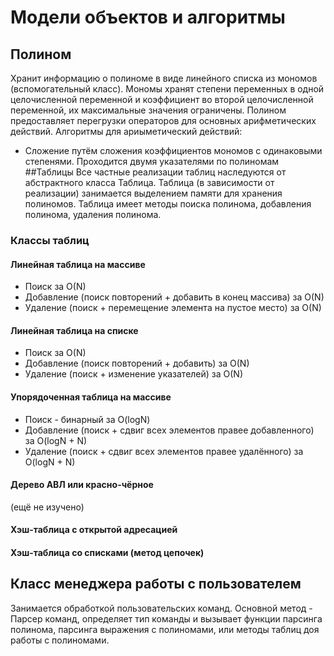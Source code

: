 # Модели объектов и алгоритмы
## Полином
Хранит информацию о полиноме в виде линейного списка из мономов (вспомогательный класс).
Мономы хранят степени переменных в одной целочисленной переменной и коэффициент во второй целочисленной переменной, их максимальные значения ограничены.
Полином предоставляет перегрузки операторов для основных арифметических действий.
Алгоритмы для ариыметический действий:
- Сложение путём сложения коэффициентов мономов с одинаковыми степенями. Проходится двумя указателями по полиномам
##Таблицы
Все частные реализации таблиц наследуются от абстрактного класса Таблица.
Таблица (в зависимости от реализации) занимается выделением памяти для хранения полиномов.
Таблица имеет методы поиска полинома, добавления полинома, удаления полинома.
### Классы таблиц
#### Линейная таблица на массиве
- Поиск за O(N)
- Добавление (поиск повторений + добавить в конец массива) за O(N)
- Удаление (поиск + перемещение элемента на пустое место) за O(N)
#### Линейная таблица на списке
- Поиск за O(N)
- Добавление (поиск повторений + добавить) за O(N)
- Удаление (поиск + изменение указателей) за O(N)
#### Упорядоченная таблица на массиве
- Поиск - бинарный за O(logN)
- Добавление (поиск + сдвиг всех элементов правее добавленного) за O(logN + N)
- Удаление (поиск + сдвиг всех элементов правее удалённого) за O(logN + N)
#### Дерево АВЛ или красно-чёрное
(ещё не изучено)
#### Хэш-таблица с открытой адресацией
#### Хэш-таблица со списками (метод цепочек)

## Класс менеджера работы с пользователем
Занимается обработкой пользовательских команд.
Основной метод - Парсер команд, определяет тип команды и вызывает функции парсинга полинома, парсинга выражения с полиномами, или методы таблиц доя работы с полиномами.
